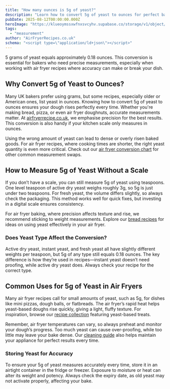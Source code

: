 ```yaml
---
title: "How many ounces is 5g of yeast?"
description: "Learn how to convert 5g of yeast to ounces for perfect baking every time. Includes tips for air fryer recipes and UK measurements."
pubDate: 2025-08-12T00:00:00.000Z
heroImage: "https://klueoymssxwfnxsvcyhv.supabase.co/storage/v1/object/public/md/how-many-ounces-is-5g-of-yeast-8a55d934.webp"
tags:
  - "measurement"
author: "AirFryerRecipes.co.uk"
schema: "<script type=\"application/ld+json\"></script>"
---
```


<p>5 grams of yeast equals approximately 0.18 ounces. This conversion is essential for bakers who need precise measurements, especially when working with air fryer recipes where accuracy can make or break your dish.</p>

<h2>Why Convert 5g of Yeast to Ounces?</h2>  
<p>Many UK bakers prefer using grams, but some recipes, especially older or American ones, list yeast in ounces. Knowing how to convert 5g of yeast to ounces ensures your dough rises perfectly every time. Whether you're making bread, pizza, or even air fryer doughnuts, accurate measurements matter. At <a href=https://www.airfryerrecipe.co.uk/>airfryerrecipe.co.uk</a>, we emphasise precision for the best results. This conversion is also handy if your kitchen scale only measures in ounces.</p>  

<p>Using the wrong amount of yeast can lead to dense or overly risen baked goods. For air fryer recipes, where cooking times are shorter, the right yeast quantity is even more critical. Check out our <a href=https://www.airfryerrecipe.co.uk/air-fryer-conversion-chart>air fryer conversion chart</a> for other common measurement swaps.</p>  

<h2>How to Measure 5g of Yeast Without a Scale</h2>  
<p>If you don’t have a scale, you can still measure 5g of yeast using teaspoons. One level teaspoon of active dry yeast weighs roughly 3g, so 5g is just under two teaspoons. For fresh yeast, the volume differs slightly, so always check the packaging. This method works well for quick fixes, but investing in a digital scale ensures consistency.</p>  

<p>For air fryer baking, where precision affects texture and rise, we recommend sticking to weight measurements. Explore our <a href=https://www.airfryerrecipe.co.uk/recipe-category/bread>bread recipes</a> for ideas on using yeast effectively in your air fryer.</p>  

<h3>Does Yeast Type Affect the Conversion?</h3>  
<p>Active dry yeast, instant yeast, and fresh yeast all have slightly different weights per teaspoon, but 5g of any type still equals 0.18 ounces. The key difference is how they’re used in recipes—instant yeast doesn’t need proofing, while active dry yeast does. Always check your recipe for the correct type.</p>  

<h2>Common Uses for 5g of Yeast in Air Fryers</h2>  
<p>Many air fryer recipes call for small amounts of yeast, such as 5g, for dishes like mini pizzas, dough balls, or flatbreads. The air fryer’s rapid heat helps yeast-based doughs rise quickly, giving a light, fluffy texture. For inspiration, browse our <a href=https://www.airfryerrecipe.co.uk/recipes>recipe collection</a> featuring yeast-based treats.</p>  

<p>Remember, air fryer temperatures can vary, so always preheat and monitor your dough’s progress. Too much yeast can cause over-proofing, while too little may leave your bake dense. Our <a href=https://www.airfryerrecipe.co.uk/air-fryer-cleaner>cleaning guide</a> also helps maintain your appliance for perfect results every time.</p>  

<h3>Storing Yeast for Accuracy</h3>  
<p>To ensure your 5g of yeast measures accurately every time, store it in an airtight container in the fridge or freezer. Exposure to moisture or heat can alter its weight and potency. Always check the expiry date, as old yeast may not activate properly, affecting your bake.</p>